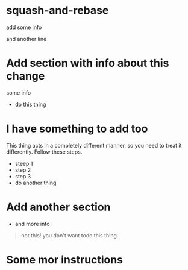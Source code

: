 # squash-and-rebase

add some info

and another line
# Add section with info about this change

some info

* do this thing

# I have something to add too

This thing acts in a completely different manner, so you need to treat it differently. Follow these steps.
* steep 1
* step 2
* step 3
* do another thing


# Add another section

* and more info
> not this! you don't want todo this thing.


# Some mor instructions
